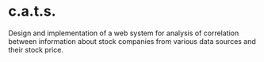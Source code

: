 # c.a.t.s.
Design and implementation of a web system for analysis of correlation between information about stock companies from various data sources and their stock price.
